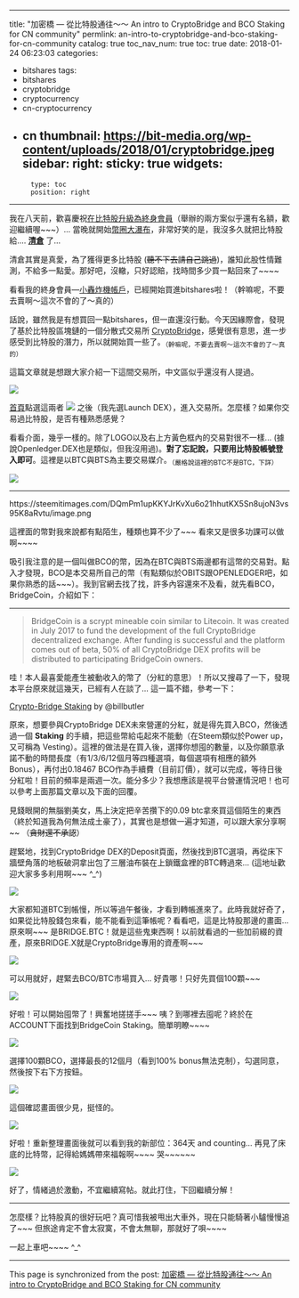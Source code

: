 
---
title: "加密橋 — 從比特股通往～～ An intro to CryptoBridge and BCO Staking for CN community"
permlink: an-intro-to-cryptobridge-and-bco-staking-for-cn-community
catalog: true
toc_nav_num: true
toc: true
date: 2018-01-24 06:23:03
categories:
- bitshares
tags:
- bitshares
- cryptobridge
- cryptocurrency
- cn-cryptocurrency
- cn
thumbnail: https://bit-media.org/wp-content/uploads/2018/01/cryptobridge.jpeg
sidebar:
    right:
        sticky: true
widgets:
    -
        type: toc
        position: right
---


我在八天前，歡喜慶祝[在比特股升級為終身會員](https://steemit.com/bitshares/@deanliu/i-have-become-a-lifetime-member-of-the-bitshares)（舉辦的兩方案似乎還有名額，歡迎繼續喔~~~）... 當晚就開始[幣圈大瀑布](https://steemit.com/cn/@deanliu/25astd)，非常好笑的是，我沒多久就把比特股給.... **[清倉](https://steemit.com/investment/@deanliu/4gwkt7)** 了... 

清倉其實是真愛，為了獲得更多比特股 (<del>聽不下去請自己跳過</del>)，誰知此股性情難測，不給多一點愛。那好吧，沒轍，只好認賠，找時間多少買一點回來了~~~~

看看我的終身會員—[小轟炸機帳戶](https://wallet.bitshares.org/#/account/b-42)，已經開始買進bitshares啦！（幹嘛呢，不要去賣啊～這次不會的了～真的）

話說，雖然我是有想買回一點bitshares，但一直還沒行動。今天因緣際會，發現了基於比特股區塊鏈的一個分散式交易所 [CryptoBridge](https://www.crypto-bridge.org/)，感覺很有意思，進一步感受到比特股的潛力，所以就開始買一些了。<sub>（幹嘛呢，不要去賣啊～這次不會的了～真的）</sub>

這篇文章就是想跟大家介紹一下這間交易所，中文區似乎還沒有人提過。

![](https://bit-media.org/wp-content/uploads/2018/01/cryptobridge.jpeg)

[首頁](https://www.crypto-bridge.org/)點選這兩者 ![](https://steemitimages.com/DQmexKpiaiwxB2bXLWvwRD8Nn3PRWrxguKsdTuaLAnQyWUR/image.png) 之後（我先選Launch DEX），進入交易所。怎麼樣？如果你交易過比特股，是否有種熟悉感覺？

看看介面，幾乎一樣的。除了LOGO以及右上方黃色框內的交易對很不一樣... (據說Openledger.DEX也是類似，但我沒用過)。**對了忘記說，只要用比特股帳號登入即可**。這裡是以BTC與BTS為主要交易媒介。<sub>（嚴格說這裡的BTC不是BTC，下詳）</sub>

![](https://steemitimages.com/DQmY26f2EjdfpWoAkBEiA63EL795p8u6CMFarNCh5pscVEx/image.png)

*****

<div class='pull-left'>https://steemitimages.com/DQmPm1upKKYJrKvXu6o21hhutKX5Sn8ujoN3vs95K8aRvtu/image.png</div>

這裡面的幣對我來說都有點陌生，種類也算不少了~~~ 看來又是很多功課可以做啊~~~~

吸引我注意的是一個叫做BCO的幣，因為在BTC與BTS兩邊都有這幣的交易對。點入才發現，BCO是本交易所自己的幣（有點類似於OBITS跟OPENLEDGER吧，如果你熟悉的話~~~）。我到官網去找了找，許多內容還來不及看，就先看BCO，BridgeCoin，介紹如下：

****

>BridgeCoin is a scrypt mineable coin similar to Litecoin. It was created in July 2017 to fund the development of the full CryptoBridge decentralized exchange. After funding is successful and the platform comes out of beta, 50% of all CryptoBridge DEX profits will be distributed to participating BridgeCoin owners.

哇！本人最喜愛能產生被動收入的幣了（分紅的意思）！所以又搜尋了一下，發現本平台原來就這幾天，已經有人在談了... 這一篇不錯，參考一下：

[Crypto-Bridge Staking](https://steemit.com/cryptobridge/@billbutler/crypto-bridge-staking) by @billbutler

原來，想要參與CryptoBridge DEX未來營運的分紅，就是得先買入BCO，然後透過一個 **Staking** 的手續，把這些幣給屯起來不能動（在Steem類似於Power up，又可稱為 Vesting）。這裡的做法是在買入後，選擇你想囤的數量，以及你願意承諾不動的時間長度（有1/3/6/12個月等四種選項，每個選項有相應的額外Bonus），再付出0.18467 BCO作為手續費（目前訂價），就可以完成，等待日後分紅啦！目前的頻率是兩週一次。能分多少？我想應該是視平台營運情況吧！也可以參考上面那篇文章以及下面的回覆。

見錢眼開的無腦劉美女，馬上決定把辛苦攢下的0.09 btc拿來買這個陌生的東西（終於知道我為何無法成土豪了），其實也是想做一遍才知道，可以跟大家分享啊~~ （<del>貪財還不承認</del>）

趕緊地，找到CryptoBridge DEX的Deposit頁面，然後找到BTC選項，再從床下牆壁角落的地板破洞拿出包了三層油布裝在上鎖鐵盒裡的BTC轉過來... (這地址歡迎大家多多利用啊~~~ ^_^)

![](https://steemitimages.com/DQmc9H1dXmEJ3nw79idgRPVYAG6azDgCufwTFgWpxVesgZz/image.png)

大家都知道BTC到帳慢，所以等過午餐後，才看到轉帳進來了。此時我就好奇了，如果從比特股錢包來看，能不能看到這筆帳呢？看看吧，這是比特股那邊的畫面... 原來啊~~~ 是BRIDGE.BTC！就是這些鬼東西啊！以前就看過的一些加前綴的資產，原來BRIDGE.X就是CryptoBridge專用的資產啊~~~ 

![](https://steemitimages.com/DQmeFX93Hvn9pM5dhyrevU3pToGN65FBEYVHpyJhbpkDKgD/image.png)

可以用就好，趕緊去BCO/BTC市場買入... 好貴哪！只好先買個100顆~~~ 

![](https://steemitimages.com/DQmcj214AFH7a3BtwejjcPJXiw2pAWQe9eHxeVhYMig83NV/image.png)

好啦！可以開始囤幣了！興奮地搓搓手~~~ 咦？到哪裡去囤呢？終於在ACCOUNT下面找到BridgeCoin Staking。簡單明瞭~~~~

![](https://steemitimages.com/DQmfHBA3EgUtfmCsJCW6xhmyju9c6zwCf4RGp8uUwm4T2pV/image.png)

選擇100顆BCO，選擇最長的12個月（看到100% bonus無法克制），勾選同意，然後按下右下方按鈕。

![](https://steemitimages.com/DQmVLQeqkzeVBqZ5b8KRDBgPCsxoiR6WwV1bZmjKH7KBsAC/image.png)

這個確認畫面很少見，挺怪的。

![](https://steemitimages.com/DQmQ9dRh2EivVFR2gH1BheXrrceFWzK4bxf8eyTQRvhZn5B/image.png)

好啦！重新整理畫面後就可以看到我的新部位：364天 and counting... 再見了床底的比特幣，記得給媽媽帶來福報啊~~~~ 哭~~~~~~

![](https://steemitimages.com/DQmcqPt3WzUgPdNaVb5rbrkTzgwQJwbTCnAqP5E6nVUVQUq/image.png)

好了，情緒過於激動，不宜繼續寫帖。就此打住，下回繼續分解！

*****

怎麼樣？比特股真的很好玩吧？真可惜我被甩出大車外，現在只能騎著小驢慢慢追了~~~ 但旅途肯定不會太寂寞，不會太無聊，那就好了唄~~~~ 

一起上車吧~~~~ ^_^

- - -

This page is synchronized from the post: [加密橋 — 從比特股通往～～ An intro to CryptoBridge and BCO Staking for CN community](https://steemit.com/@deanliu/an-intro-to-cryptobridge-and-bco-staking-for-cn-community)
